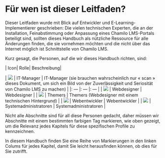 
# Für wen ist dieser Leitfaden?

Dieser Leitfaden wurde mit Blick auf Entwickler und E-Learning-Implementierer geschrieben: Die vielen technischen Experten, die an der Installation, Feinabstimmung oder Anpassung eines Chamilo LMS-Portals beteiligt sind, sollten dieses Handbuch als nützliche Ressource für alle Änderungen finden, die sie vornehmen möchten und die nicht über das Internet möglich ist Schnittstelle von Chamilo LMS.

Kurz gesagt, die Personen, auf die wir dieses Handbuch richten, sind:

\| Icon\| Rolle\| Beschreibung\|

| ![](../../.gitbook/assets/images1%20%286%29.png) | IT-Manager | IT-Manager \(sie brauchen wahrscheinlich nur « scan » dieses Dokument, um sich ein Bild von der Zuverlässigkeit und Seriosität von Chamilo LMS zu machen\) |
|: — |: — |: — |
| ![](../../.gitbook/assets/images6%20%286%29.png) | Webdesigner | Webdesigner |
| ![](../../.gitbook/assets/images10%20%284%29.png) | Themers | Themers \(Webdesigner mit einem technischen Hintergrund\) |
| ![](../../.gitbook/assets/images11%20%289%29.png) | Webentwickler | Webentwickler |
| ![](../../.gitbook/assets/images12%20%287%29.png) | Systemadministratoren | Systemadministratoren |

Nicht alle Abschnitte sind für all diese Personen gedacht, daher müssen wir Abschnitte mit einem bestimmten farbigen Tag markieren, wie oben gezeigt, um die Relevanz jedes Kapitels für diese spezifischen Profile zu kennzeichnen.

In diesem Handbuch finden Sie eine Reihe von Markierungen in den linken Colums für jedes Kapitel, damit Sie leicht herausfinden können, ob dies für Sie zutrifft.